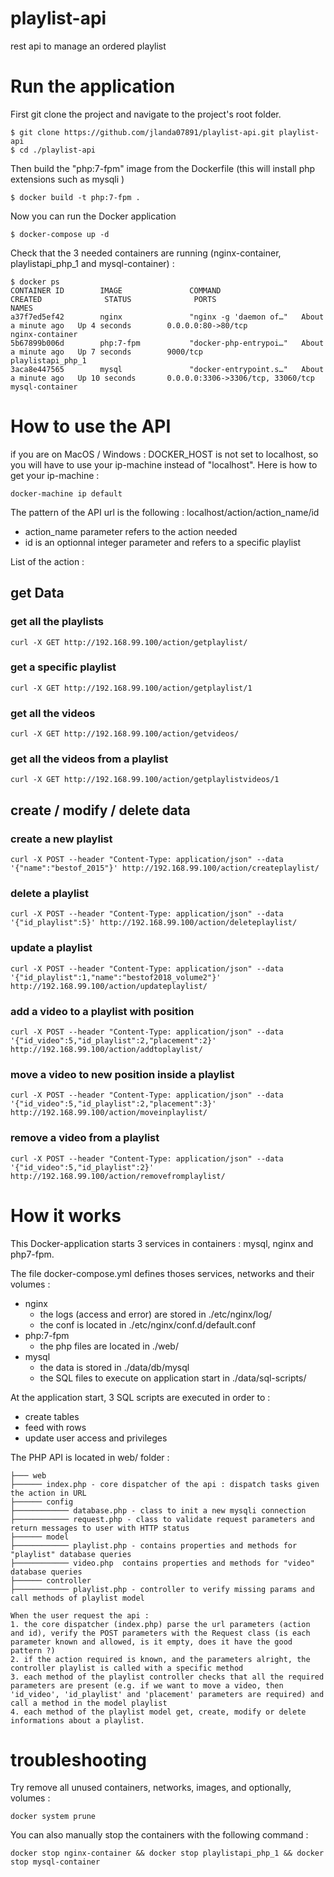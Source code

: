 # playlist-api
rest api to manage an ordered playlist

# Run the application

First git clone the project and navigate to the project's root folder.
```
$ git clone https://github.com/jlanda07891/playlist-api.git playlist-api
$ cd ./playlist-api 
```

Then build the "php:7-fpm" image from the Dockerfile (this will install php extensions such as mysqli )
```
$ docker build -t php:7-fpm .
```

Now you can run the Docker application
```
$ docker-compose up -d
```

Check that the 3 needed containers are running (nginx-container, playlistapi_php_1 and mysql-container) :
```
$ docker ps
CONTAINER ID        IMAGE               COMMAND                  CREATED              STATUS              PORTS                               NAMES
a37f7ed5ef42        nginx               "nginx -g 'daemon of…"   About a minute ago   Up 4 seconds        0.0.0.0:80->80/tcp                  nginx-container
5b67899b006d        php:7-fpm           "docker-php-entrypoi…"   About a minute ago   Up 7 seconds        9000/tcp                            playlistapi_php_1
3aca8e447565        mysql               "docker-entrypoint.s…"   About a minute ago   Up 10 seconds       0.0.0.0:3306->3306/tcp, 33060/tcp   mysql-container
```
# How to use the API

if you are on MacOS / Windows : DOCKER_HOST is not set to localhost, so you will have to use your ip-machine instead of "localhost".
Here is how to get your ip-machine :
```
docker-machine ip default
```

The pattern of the API url is the following : localhost/action/action_name/id
* action_name parameter refers to the action needed
* id is an optionnal integer parameter and refers to a specific playlist

List of the action :

## get Data
### get all the playlists
```
curl -X GET http://192.168.99.100/action/getplaylist/
```
### get a specific playlist
```
curl -X GET http://192.168.99.100/action/getplaylist/1
```
### get all the videos
```
curl -X GET http://192.168.99.100/action/getvideos/
```
### get all the videos from a playlist
```
curl -X GET http://192.168.99.100/action/getplaylistvideos/1
```

## create / modify / delete data

### create a new playlist
```
curl -X POST --header "Content-Type: application/json" --data '{"name":"bestof_2015"}' http://192.168.99.100/action/createplaylist/
```
### delete a playlist
```
curl -X POST --header "Content-Type: application/json" --data '{"id_playlist":5}' http://192.168.99.100/action/deleteplaylist/
```
### update a playlist
```
curl -X POST --header "Content-Type: application/json" --data '{"id_playlist":1,"name":"bestof2018_volume2"}' http://192.168.99.100/action/updateplaylist/
```
### add a video to a playlist with position
```
curl -X POST --header "Content-Type: application/json" --data '{"id_video":5,"id_playlist":2,"placement":2}' http://192.168.99.100/action/addtoplaylist/
```
### move a video to new position inside a playlist
```
curl -X POST --header "Content-Type: application/json" --data '{"id_video":5,"id_playlist":2,"placement":3}' http://192.168.99.100/action/moveinplaylist/
```
### remove a video from a playlist
```
curl -X POST --header "Content-Type: application/json" --data '{"id_video":5,"id_playlist":2}' http://192.168.99.100/action/removefromplaylist/
```

# How it works

This Docker-application starts 3 services in containers : mysql, nginx and php7-fpm.

The file docker-compose.yml defines thoses services, networks and their volumes :

* nginx
  * the logs (access and error) are stored in ./etc/nginx/log/
  * the conf is located in ./etc/nginx/conf.d/default.conf
* php:7-fpm
  * the php files are located in ./web/
* mysql
  * the data is stored in ./data/db/mysql
  * the SQL files to execute on application start in ./data/sql-scripts/
  
At the application start, 3 SQL scripts are executed in order to :
  * create tables
  * feed with rows
  * update user access and privileges
  
The PHP API is located in web/ folder :
```
├─── web
├────── index.php - core dispatcher of the api : dispatch tasks given the action in URL
├────── config
├──────────── database.php - class to init a new mysqli connection
├──────────── request.php - class to validate request parameters and return messages to user with HTTP status
├────── model
├──────────── playlist.php - contains properties and methods for "playlist" database queries
├──────────── video.php  contains properties and methods for "video" database queries
├────── controller
├──────────── playlist.php - controller to verify missing params and call methods of playlist model

When the user request the api : 
1. the core dispatcher (index.php) parse the url parameters (action and id), verify the POST parameters with the Request class (is each parameter known and allowed, is it empty, does it have the good pattern ?)
2. if the action required is known, and the parameters alright, the controller playlist is called with a specific method
3. each method of the playlist controller checks that all the required parameters are present (e.g. if we want to move a video, then 'id_video', 'id_playlist' and 'placement' parameters are required) and call a method in the model playlist
4. each method of the playlist model get, create, modify or delete informations about a playlist.

```
# troubleshooting

Try remove all unused containers, networks, images, and optionally, volumes :
```
docker system prune
```
You can also manually stop the containers with the following command :
```
docker stop nginx-container && docker stop playlistapi_php_1 && docker stop mysql-container
```
